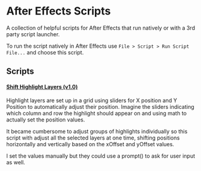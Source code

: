 # After Effects Scripts

A collection of helpful scripts for After Effects that run natively or with a 3rd party script launcher.

To run the script natively in After Effects use `File > Script > Run Script File...` and choose this script.

## Scripts

#### [Shift Highlight Layers (v1.0)](/scripts/Shift%20Highlight%20Layers.jsx)

Highlight layers are set up in a grid using sliders for X position and Y Position to
automatically adjust their position. Imagine the sliders indicating which column and row the
highlight should appear on and using math to actually set the position values.

It became cumbersome to adjust groups of highlights individually so this script with adjust all
the selected layers at one time, shifting positions horizontally and vertically based on the
xOffset and yOffset values.

I set the values manually but they could use a prompt() to ask for user input as well.

